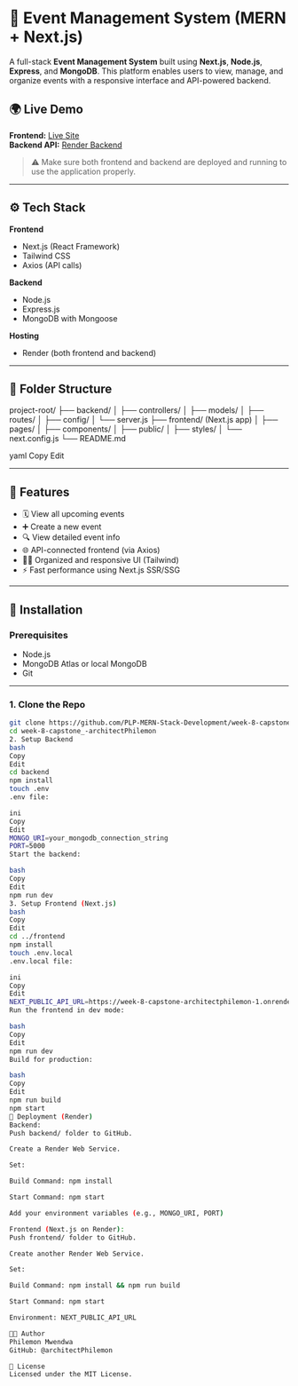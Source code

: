 # 🎉 Event Management System (MERN + Next.js)

A full-stack **Event Management System** built using **Next.js**, **Node.js**, **Express**, and **MongoDB**. This platform enables users to view, manage, and organize events with a responsive interface and API-powered backend.

## 🌍 Live Demo

**Frontend:** [Live Site](https://week-8-capstone-architectphilemon-1-td6k.onrender.com/)  
**Backend API:** [Render Backend](https://week-8-capstone-architectphilemon.onrender.com)

> ⚠️ Make sure both frontend and backend are deployed and running to use the application properly.

---

## ⚙️ Tech Stack

**Frontend**
- Next.js (React Framework)
- Tailwind CSS
- Axios (API calls)

**Backend**
- Node.js
- Express.js
- MongoDB with Mongoose

**Hosting**
- Render (both frontend and backend)

---

## 📁 Folder Structure

project-root/
├── backend/
│ ├── controllers/
│ ├── models/
│ ├── routes/
│ ├── config/
│ └── server.js
├── frontend/ (Next.js app)
│ ├── pages/
│ ├── components/
│ ├── public/
│ ├── styles/
│ └── next.config.js
└── README.md

yaml
Copy
Edit

---

## 🚀 Features

- 🗓️ View all upcoming events
- ➕ Create a new event
- 🔍 View detailed event info
- 🌐 API-connected frontend (via Axios)
- 🧑‍💼 Organized and responsive UI (Tailwind)
- ⚡ Fast performance using Next.js SSR/SSG

---

## 🔧 Installation

### Prerequisites
- Node.js
- MongoDB Atlas or local MongoDB
- Git

---

### 1. Clone the Repo

```bash
git clone https://github.com/PLP-MERN-Stack-Development/week-8-capstone_-architectPhilemon.git
cd week-8-capstone_-architectPhilemon
2. Setup Backend
bash
Copy
Edit
cd backend
npm install
touch .env
.env file:

ini
Copy
Edit
MONGO_URI=your_mongodb_connection_string
PORT=5000
Start the backend:

bash
Copy
Edit
npm run dev
3. Setup Frontend (Next.js)
bash
Copy
Edit
cd ../frontend
npm install
touch .env.local
.env.local file:

ini
Copy
Edit
NEXT_PUBLIC_API_URL=https://week-8-capstone-architectphilemon-1.onrender.com
Run the frontend in dev mode:

bash
Copy
Edit
npm run dev
Build for production:

bash
Copy
Edit
npm run build
npm start
🚀 Deployment (Render)
Backend:
Push backend/ folder to GitHub.

Create a Render Web Service.

Set:

Build Command: npm install

Start Command: npm start

Add your environment variables (e.g., MONGO_URI, PORT)

Frontend (Next.js on Render):
Push frontend/ folder to GitHub.

Create another Render Web Service.

Set:

Build Command: npm install && npm run build

Start Command: npm start

Environment: NEXT_PUBLIC_API_URL

👨‍💻 Author
Philemon Mwendwa
GitHub: @architectPhilemon

📄 License
Licensed under the MIT License.
